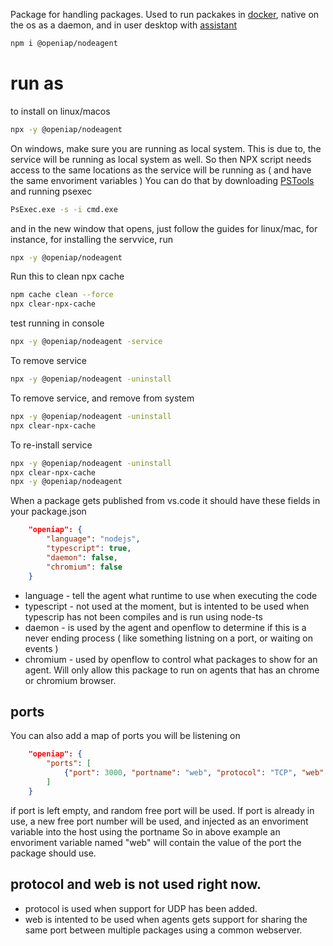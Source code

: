 Package for handling packages.
Used to run packakes in [docker](https://hub.docker.com/r/openiap/nodeagent), native on the os as a daemon, and in user desktop with [assistant](https://github.com/openiap/assistant)

```bash
npm i @openiap/nodeagent
```

# run as 

to install on linux/macos
```bash
npx -y @openiap/nodeagent
```

On windows, make sure you are running as local system. This is due to, the service will be running as local system as well.
So then NPX script needs access to the same locations as the service will be running as ( and have the same envoriment variables )
You can do that by downloading [PSTools](https://download.sysinternals.com/files/PSTools.zip) and running psexec
```bash
PsExec.exe -s -i cmd.exe
```
and in the new window that opens, just follow the guides for linux/mac, for instance, for installing the servvice, run
```bash
npx -y @openiap/nodeagent
```

Run this to clean npx cache
```bash
npm cache clean --force
npx clear-npx-cache
```

test running in console
```bash
npx -y @openiap/nodeagent -service
```

To remove service
```bash
npx -y @openiap/nodeagent -uninstall
```
To remove service, and remove from system
```bash
npx -y @openiap/nodeagent -uninstall
npx clear-npx-cache
```

To re-install service
```bash
npx -y @openiap/nodeagent -uninstall
npx clear-npx-cache
npx -y @openiap/nodeagent
```

When a package gets published from vs.code it should have these fields in your package.json
```json
    "openiap": {
        "language": "nodejs",
        "typescript": true,
        "daemon": false,
        "chromium": false
    }
```
- language - tell the agent what runtime to use when executing the code
- typescript - not used at the moment, but is intented to be used when typescrip has not been compiles and is run using node-ts
- daemon - is used by the agent and openflow to determine if this is a never ending process ( like something listning on a port, or waiting on events )
- chromium - used by openflow to control what packages to show for an agent. Will only allow this package to run on agents that has an chrome or chromium browser.

## ports
You can also add a map of ports you will be listening on
```json
    "openiap": {
        "ports": [
            {"port": 3000, "portname": "web", "protocol": "TCP", "web": true}
        ]
    }
```
if port is left empty, and random free port will be used.
If port is already in use, a new free port number will be used, and injected as an envoriment variable into the host using the portname
So in above example an envoriment variable named "web" will contain the value of the port the package should use.

## protocol and web is not used right now.
- protocol is used when support for UDP has been added.
- web is intented to be used when agents gets support for sharing the same port between multiple packages using a common webserver.

